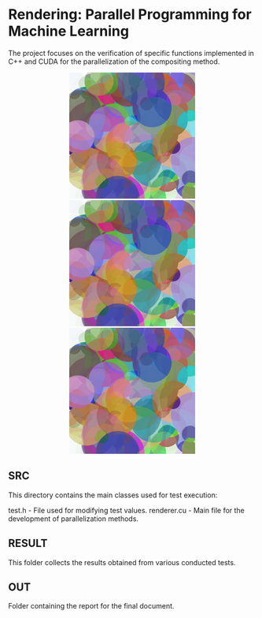 # Rendering: Parallel Programming for Machine Learning
The project focuses on the verification of specific functions implemented in C++ and CUDA for the parallelization of the compositing method.

<p align="center">
  <img src="results/img/seq/10000.png" alt="Test Result with 10000 planes" width="256" height="256">
  <img src="results/img/par/10000.png" alt="Test Result with 10000 planes" width="256" height="256">
  <img src="results/img/cuda/10000.png" alt="Test Result with 10000 planes" width="256" height="256">
</p>

## SRC
This directory contains the main classes used for test execution:

test.h - File used for modifying test values.
renderer.cu - Main file for the development of parallelization methods.

## RESULT
This folder collects the results obtained from various conducted tests.

## OUT
Folder containing the report for the final document.
